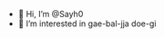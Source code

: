 - 👋 Hi, I’m @Sayh0
- 👀 I’m interested in gae-bal-jja doe-gi


<!---
Sayh0/Sayh0 is a ✨ special ✨ repository because its `README.md` (this file) appears on your GitHub profile.
You can click the Preview link to take a look at your changes.
--->
